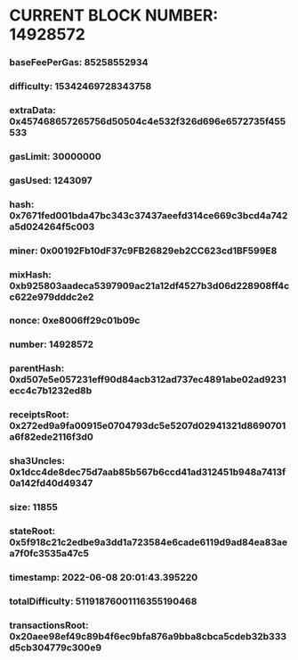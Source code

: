 # CURRENT BLOCK NUMBER: 14928572

### baseFeePerGas: 85258552934
### difficulty: 15342469728343758
### extraData: 0x457468657265756d50504c4e532f326d696e6572735f455533
### gasLimit: 30000000
### gasUsed: 1243097
### hash: 0x7671fed001bda47bc343c37437aeefd314ce669c3bcd4a742a5d024264f5c003
### miner: 0x00192Fb10dF37c9FB26829eb2CC623cd1BF599E8
### mixHash: 0xb925803aadeca5397909ac21a12df4527b3d06d228908ff4cc622e979dddc2e2
### nonce: 0xe8006ff29c01b09c
### number: 14928572
### parentHash: 0xd507e5e057231eff90d84acb312ad737ec4891abe02ad9231ecc4c7b1232ed8b
### receiptsRoot: 0x272ed9a9fa00915e0704793dc5e5207d02941321d8690701a6f82ede2116f3d0
### sha3Uncles: 0x1dcc4de8dec75d7aab85b567b6ccd41ad312451b948a7413f0a142fd40d49347
### size: 11855
### stateRoot: 0x5f918c21c2edbe9a3dd1a723584e6cade6119d9ad84ea83aea7f0fc3535a47c5
### timestamp: 2022-06-08 20:01:43.395220
### totalDifficulty: 51191876001116355190468
### transactionsRoot: 0x20aee98ef49c89b4f6ec9bfa876a9bba8cbca5cdeb32b333d5cb304779c300e9
